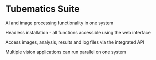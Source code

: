 # Tubematics Suite

AI and image processing functionality in one system

Headless installation - all functions accessible using the web interface

Access images, analysis, results and log files via the integrated API

Multiple vision applications can run parallel on one system

